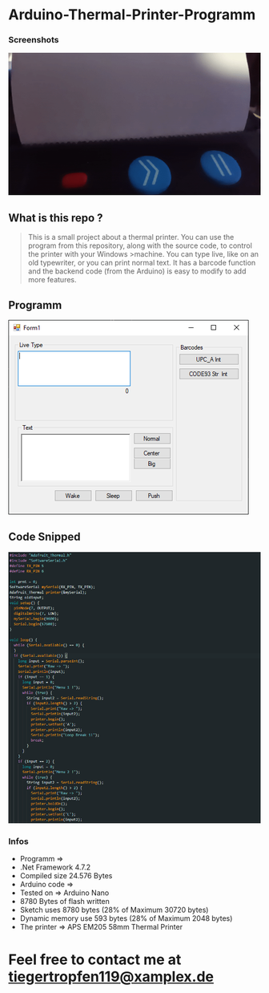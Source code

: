 # Arduino-Thermal-Printer-Programm
### Screenshots
![pic](https://github.com/Tiegertropfen119-0001/Arduino-Thermal-Printer-Programm/blob/main/img/gifghub.gif)

## What is this repo ?
>This is a small project about a thermal printer. You can use the program from this repository, along with the source code, to control the printer with your Windows >machine. You can type live, like on an old typewriter, or you can print normal text. It has a barcode function and the backend code (from the Arduino) is easy to modify to add more features.

## Programm
![pic](https://github.com/Tiegertropfen119-0001/Arduino-Thermal-Printer-Programm/blob/main/img/ard_rpogramm.png)
## Code Snipped
![1](https://github.com/Tiegertropfen119-0001/Arduino-Thermal-Printer-Programm/blob/main/img/rcode.png)

### Infos
- Programm =>
- .Net Framework 4.7.2
- Compiled size 24.576 Bytes
- Arduino code => 
- Tested on => Arduino Nano
- 8780 Bytes of flash written
- Sketch uses 8780 bytes (28% of Maximum 30720 bytes)
- Dynamic memory use 593 bytes (28% of Maximum 2048 bytes)
- The printer => APS EM205 58mm Thermal Printer



# Feel free to contact me at tiegertropfen119@xamplex.de
